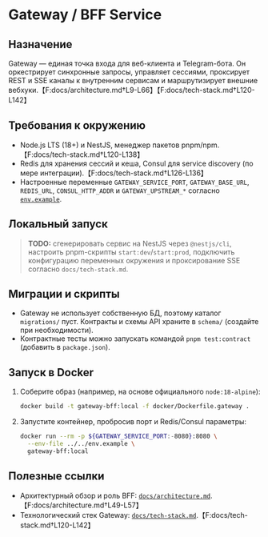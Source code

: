# Gateway / BFF Service

## Назначение
Gateway — единая точка входа для веб-клиента и Telegram-бота. Он оркестрирует синхронные запросы, управляет сессиями, проксирует REST и SSE каналы к внутренним сервисам и маршрутизирует внешние вебхуки.【F:docs/architecture.md†L9-L66】【F:docs/tech-stack.md†L120-L142】

## Требования к окружению
- Node.js LTS (18+) и NestJS, менеджер пакетов pnpm/npm.【F:docs/tech-stack.md†L120-L138】
- Redis для хранения сессий и кеша, Consul для service discovery (по мере интеграции).【F:docs/tech-stack.md†L126-L136】
- Настроенные переменные `GATEWAY_SERVICE_PORT`, `GATEWAY_BASE_URL`, `REDIS_URL`, `CONSUL_HTTP_ADDR` и `GATEWAY_UPSTREAM_*` согласно [`env.example`](../../env.example).

## Локальный запуск
> **TODO:** сгенерировать сервис на NestJS через `@nestjs/cli`, настроить pnpm-скрипты `start:dev`/`start:prod`, подключить конфигурацию переменных окружения и проксирование SSE согласно `docs/tech-stack.md`.

## Миграции и скрипты
- Gateway не использует собственную БД, поэтому каталог `migrations/` пуст. Контракты и схемы API храните в `schema/` (создайте при необходимости).
- Контрактные тесты можно запускать командой `pnpm test:contract` (добавить в `package.json`).

## Запуск в Docker
1. Соберите образ (например, на основе официального `node:18-alpine`):
   ```bash
   docker build -t gateway-bff:local -f docker/Dockerfile.gateway .
   ```
2. Запустите контейнер, пробросив порт и Redis/Consul параметры:
   ```bash
   docker run --rm -p ${GATEWAY_SERVICE_PORT:-8080}:8080 \
     --env-file ../../env.example \
     gateway-bff:local
   ```

## Полезные ссылки
- Архитектурный обзор и роль BFF: [`docs/architecture.md`](../../docs/architecture.md#24-роль-gatewaybff).【F:docs/architecture.md†L49-L57】
- Технологический стек Gateway: [`docs/tech-stack.md`](../../docs/tech-stack.md#gateway--bff).【F:docs/tech-stack.md†L120-L142】

